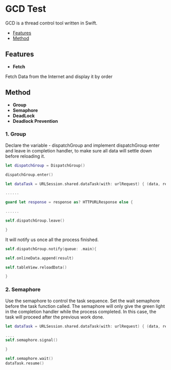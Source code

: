 # GCD Test

GCD is a thread control tool written in Swift.

* [Features](#readme)
* [Method](#readme)

## Features

+   **Fetch**

Fetch Data from the Internet and display it by order   

## Method 

+   **Group**
+   **Semaphore**
+   **DeadLock**
+   **Deadlock Prevention**

### 1. Group

Declare the variable -  dispatchGroup and  implement dispatchGroup enter and leave in completion handler, to make sure all data will settle down before reloading it.

``` swift
let dispatchGroup = DispatchGroup()

dispatchGroup.enter()

let dataTask = URLSession.shared.dataTask(with: urlRequest) { (data, response, error) in

......

guard let response = response as? HTTPURLResponse else {               

......

self.dispatchGroup.leave()

}


``` 

It will notify us once all the process finished.

``` swift
self.dispatchGroup.notify(queue: .main){

self.onlineData.append(result)

self.tableView.reloadData()

}


```

### 2. Semaphore

Use the semaphore to control the task sequence. Set the wait semaphore before the task function called. The semaphore will only give the green light in the completion handler while the process completed. In this case, the task will proceed after the previous work done.

``` swift 
let dataTask = URLSession.shared.dataTask(with: urlRequest) { (data, response, error) in

....
self.semaphore.signal()

}

self.semaphore.wait()
dataTask.resume()    

```
